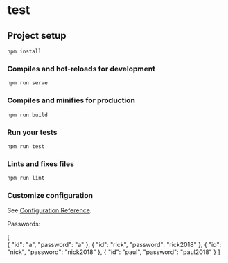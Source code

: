 # test

## Project setup
```
npm install
```

### Compiles and hot-reloads for development
```
npm run serve
```

### Compiles and minifies for production
```
npm run build
```

### Run your tests
```
npm run test
```

### Lints and fixes files
```
npm run lint
```

### Customize configuration
See [Configuration Reference](https://cli.vuejs.org/config/).


Passwords:

[	
  {
	"id": "a",
	"password": "a"
  },
  {
	"id": "rick",
	"password": "rick2018"
  },
  {
	"id": "nick",
	"password": "nick2018"
  },
  {
	"id": "paul",
	"password": "paul2018"
  }
]